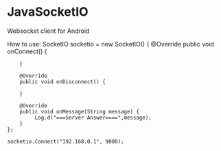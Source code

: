 JavaSocketIO
============

Websocket client for Android


How to use:
SocketIO socketio = new SocketIO() {
        @Override
        public void onConnect() {

        }

        @Override
        public void onDisconnect() {

        }

        @Override
        public void onMessage(String message) {
             Log.d("===Server Answer====",message);
        }
    };
    
    socketio.Connect("192.168.0.1", 9000);
